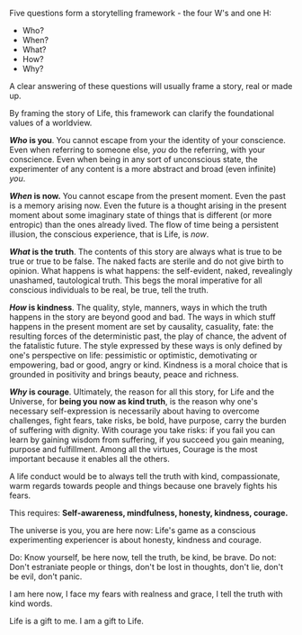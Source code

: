 Five questions form a storytelling framework - the four W's and one H:
- Who?
- When?
- What?
- How?
- Why?

A clear answering of these questions will usually frame a story, real or made up.

By framing the story of Life, this framework can clarify the foundational values of a worldview.

***Who* is you**.
You cannot escape from your the identity of your conscience.
Even when referring to someone else, *you* do the referring, with your conscience.
Even when being in any sort of unconscious state, the experimenter of any content is a more abstract and broad (even infinite) *you*.

***When* is now.**
You cannot escape from the present moment.
Even the past is a memory arising now.
Even the future is a thought arising in the present moment about some imaginary state of things that is different (or more entropic) than the ones already lived.
The flow of time being a persistent illusion, the conscious experience, that is Life, is *now*.

***What* is the truth**.
The contents of this story are always what is true to be true or true to be false.
The naked facts are sterile and do not give birth to opinion.
What happens is what happens: the self-evident, naked, revealingly unashamed, tautological truth.
This begs the moral imperative for all conscious individuals to be real, be true, tell the truth.

***How* is kindness**.
The quality, style, manners, ways in which the truth happens in the story are beyond good and bad.
The ways in which stuff happens in the present moment are set by causality, casuality, fate: the resulting forces of the deterministic past, the play of chance, the advent of the fatalistic future.
The style expressed by these ways is only defined by one's perspective on life: pessimistic or optimistic, demotivating or empowering, bad or good, angry or kind.
Kindness is a moral choice that is grounded in positivity and brings beauty, peace and richness.

***Why* is courage**.
Ultimately, the reason for all this story, for Life and the Universe, for **being you now as kind truth**, is the reason why one's necessary self-expression is necessarily about having to overcome challenges, fight fears, take risks, be bold, have purpose, carry the burden of suffering with dignity.
With courage you take risks: if you fail you can learn by gaining wisdom from suffering, if you succeed you gain meaning, purpose and fulfillment.
Among all the virtues, Courage is the most important because it enables all the others.


A life conduct would be to always tell the truth with kind, compassionate, warm regards towards people and things because one bravely fights his fears.

This requires: **Self-awareness, mindfulness, honesty, kindness, courage.**

The universe is you, you are here now: Life's game as a conscious experimenting experiencer is about honesty, kindness and courage.

Do: Know yourself, be here now, tell the truth, be kind, be brave.
Do not: Don't estraniate people or things, don't be lost in thoughts, don't lie, don't be evil, don't panic.

I am here now, I face my fears with realness and grace, I tell the truth with kind words.

Life is a gift to me. I am a gift to Life.
